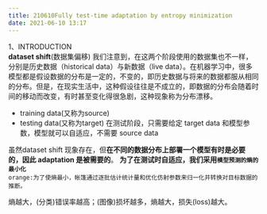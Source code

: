 ```yaml
---
title: 210610Fully test-time adaptation by entropy minimization
date: 2021-06-10 13:17
---
```

1、INTRODUCTION  
**dataset shift**(数据集偏移)
我们注意到，在这两个阶段使用的数据集也不一样，分别是历史数据（historical data）与新数据（live data）。在机器学习中，很多模型都是假设数据的分布是一定的，不变的，即历史数据与将来的数据都服从相同的分布。但是，在现实生活中，这种假设往往是不成立的，即数据的分布会随着时间的移动而改变，有时甚至变化得很急剧，这种现象称为分布漂移。   

- training data(又称为source)
- testing data(又称为target)
在测试阶段，只需要给定 target data 和模型参数，模型就可以自适应，不需要 source data

虽然dataset shift 现象存在，但**在不同的数据分布上部署一个模型有时是必要的，因此 adaptation 是被需要的**。  **为了在测试时自适应，我们采用`模型预测的熵的最小化`**  
`orange:为了使熵最小，帐篷通过逐批估计统计量和优化仿射参数来归一化并转换对目标数据的推断。`  

熵越大，(分类)错误率越高；(图像)损坏越多，熵越大，损失(loss)越大。